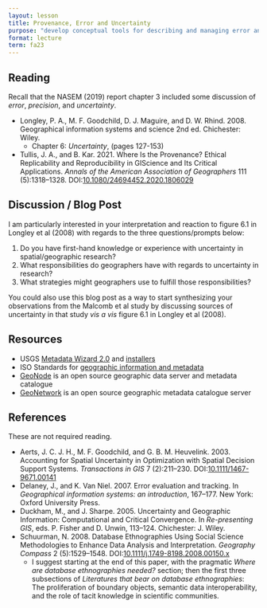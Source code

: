 ```yaml
---
layout: lesson
title: Provenance, Error and Uncertainty
purpose: "develop conceptual tools for describing and managing error and uncertainty"
format: lecture
term: fa23
---
```


## Reading

Recall that the NASEM (2019) report chapter 3 included some discussion of *error*, *precision*, and *uncertainty*.

- Longley, P. A., M. F. Goodchild, D. J. Maguire, and D. W. Rhind. 2008. Geographical information systems and science 2nd ed. Chichester: Wiley.
  - Chapter 6: *Uncertainty*, (pages 127-153)
- Tullis, J. A., and B. Kar. 2021. Where Is the Provenance? Ethical Replicability and Reproducibility in GIScience and Its Critical Applications. *Annals of the American Association of Geographers* 111 (5):1318–1328. DOI:[10.1080/24694452.2020.1806029](https://doi.org/10.1080/24694452.2020.1806029)

## Discussion / Blog Post

I am particularly interested in your interpretation and reaction to figure 6.1 in Longley et al (2008) with regards to the three questions/prompts below:
1. Do you have first-hand knowledge or experience with uncertainty in spatial/geographic research?
1. What responsibilities do geographers have with regards to uncertainty in research?
1. What strategies might geographers use to fulfill those responsibilities?

You could also use this blog post as a way to start synthesizing your observations from the Malcomb et al study by discussing sources of uncertainty in that study *vis a vis* figure 6.1 in Longley et al (2008).

## Resources

- USGS [Metadata Wizard 2.0](https://www.usgs.gov/software/metadata-wizard-20) and [installers](https://github.com/usgs/fort-pymdwizard/releases)
- ISO Standards for [geographic information and metadata](https://www.iso.org/committee/54904/x/catalogue/p/1/u/0/w/0/d/0)
- [GeoNode](https://geonode.org/) is an open source geographic data server and metadata catalogue
- [GeoNetwork](https://geonetwork-opensource.org/) is an open source geographic metadata catalogue server

## References

These are not required reading.

- Aerts, J. C. J. H., M. F. Goodchild, and G. B. M. Heuvelink. 2003. Accounting for Spatial Uncertainty in Optimization with Spatial Decision Support Systems. *Transactions in GIS* 7 (2):211–230. DOI:[10.1111/1467-9671.00141](https://doi.org/10.1111/1467-9671.00141)
- Delaney, J., and K. Van Niel. 2007. Error evaluation and tracking. In *Geographical information systems: an introduction*, 167–177. New York: Oxford University Press.
- Duckham, M., and J. Sharpe. 2005. Uncertainty and Geographic Information: Computational and Critical Convergence. In *Re-presenting GIS*, eds. P. Fisher and D. Unwin, 113–124. Chichester: J. Wiley.
- Schuurman, N. 2008. Database Ethnographies Using Social Science Methodologies to Enhance Data Analysis and Interpretation. *Geography Compass* 2 (5):1529–1548. DOI:[10.1111/j.1749-8198.2008.00150.x](http://dx.doi.org/10.1111/j.1749-8198.2008.00150.x)
   - I suggest starting at the end of this paper, with the pragmatic *Where are database ethnographies needed?* section; then the first three subsections of *Literatures that bear on database ethnographies*: The proliferation of boundary objects, semantic data interoperability, and the role of tacit knowledge in scientific communities.
